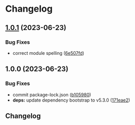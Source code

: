 # Changelog

## [1.0.1](https://github.com/defenseunicorns/defense-unicorns-hugo-theme/compare/v1.0.0...v1.0.1) (2023-06-23)


### Bug Fixes

* correct module spelling ([6e507fd](https://github.com/defenseunicorns/defense-unicorns-hugo-theme/commit/6e507fd2decb13d021009ca1c07eb0fd48e4a8c6))

## 1.0.0 (2023-06-23)


### Bug Fixes

* commit package-lock.json ([b105980](https://github.com/defenseunicorns/defense-unicorns-hugo-theme/commit/b10598035b6bc6e878a56b5cdf5d649ef45786be))
* **deps:** update dependency bootstrap to v5.3.0 ([171eae2](https://github.com/defenseunicorns/defense-unicorns-hugo-theme/commit/171eae2e59dbe8b624ec79dc285aa68eb811b2e2))

<!--
  cSpell:ignore gtag
-->

## Changelog
